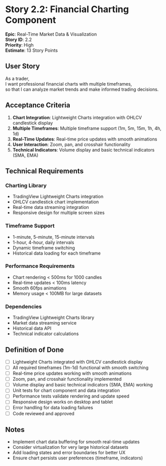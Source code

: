 # Story 2.2: Financial Charting Component

**Epic**: Real-Time Market Data & Visualization  
**Story ID**: 2.2  
**Priority**: High  
**Estimate**: 13 Story Points  

## User Story

As a trader,  
I want professional financial charts with multiple timeframes,  
so that I can analyze market trends and make informed trading decisions.

## Acceptance Criteria

1. **Chart Integration**: Lightweight Charts integration with OHLCV candlestick display
2. **Multiple Timeframes**: Multiple timeframe support (1m, 5m, 15m, 1h, 4h, 1d)
3. **Real-Time Updates**: Real-time price updates with smooth animations
4. **User Interaction**: Zoom, pan, and crosshair functionality
5. **Technical Indicators**: Volume display and basic technical indicators (SMA, EMA)

## Technical Requirements

### Charting Library
- TradingView Lightweight Charts integration
- OHLCV candlestick chart implementation
- Real-time data streaming integration
- Responsive design for multiple screen sizes

### Timeframe Support
- 1-minute, 5-minute, 15-minute intervals
- 1-hour, 4-hour, daily intervals
- Dynamic timeframe switching
- Historical data loading for each timeframe

### Performance Requirements
- Chart rendering < 500ms for 1000 candles
- Real-time updates < 100ms latency
- Smooth 60fps animations
- Memory usage < 100MB for large datasets

### Dependencies
- TradingView Lightweight Charts library
- Market data streaming service
- Historical data API
- Technical indicator calculations

## Definition of Done

- [ ] Lightweight Charts integrated with OHLCV candlestick display
- [ ] All required timeframes (1m-1d) functional with smooth switching
- [ ] Real-time price updates working with smooth animations
- [ ] Zoom, pan, and crosshair functionality implemented
- [ ] Volume display and basic technical indicators (SMA, EMA) working
- [ ] Unit tests for chart component and data integration
- [ ] Performance tests validate rendering and update speed
- [ ] Responsive design works on desktop and tablet
- [ ] Error handling for data loading failures
- [ ] Code reviewed and approved

## Notes

- Implement chart data buffering for smooth real-time updates
- Consider virtualization for very large historical datasets
- Add loading states and error boundaries for better UX
- Ensure chart persists user preferences (timeframe, indicators)
